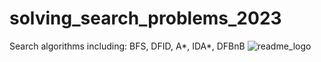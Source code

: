 # solving_search_problems_2023
Search algorithms including: BFS, DFID, A*, IDA*, DFBnB
![readme_logo](https://21cif.com/tutorials/micro/mm/searchprocess/images/flowchart.jpg)
